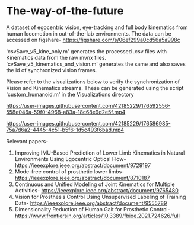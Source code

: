 # The-way-of-the-future
A dataset of egocentric vision, eye-tracking and full body kinematics from human locomotion in out-of-the-lab environments. The data can be accessed on figshare- https://figshare.com/s/06ef299a0cd56a5a998c

'csvSave_v5_kine_only.m' generates the processed .csv files with Kinematics data from the raw mvnx files.
'cvSave_v5_kinematics_and_vision.m' generates the same and also saves the id of synchronized vision frames.


Please refer to the visualizations below to verify the synchronization of Vision and Kinematics streams. These can be generated using the script 'custom_humanoid.m' in the Visualizations directory




https://user-images.githubusercontent.com/42185229/176592556-558e046a-59f0-4968-a83a-18c68e9d2e5f.mp4




https://user-images.githubusercontent.com/42185229/176586985-75a7d6a2-4445-4c51-b5f6-1d5c493f6bad.mp4




Relevant papers-
1) Improving IMU-Based Prediction of Lower Limb Kinematics in Natural Environments Using Egocentric Optical Flow- https://ieeexplore.ieee.org/abstract/document/9729197
2) Mode-free control of prosthetic lower limbs- 
https://ieeexplore.ieee.org/abstract/document/8710187
3) Continuous and Unified Modeling of Joint Kinematics for Multiple Activities- https://ieeexplore.ieee.org/abstract/document/9765480
4) Vision for Prosthesis Control Using Unsupervised Labeling of Training Data- https://ieeexplore.ieee.org/abstract/document/9555789
5) Dimensionality Reduction of Human Gait for Prosthetic Control- https://www.frontiersin.org/articles/10.3389/fbioe.2021.724626/full
